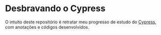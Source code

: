 # Desbravando o Cypress

O intuito deste repositório é retratar meu progresso de estudo do [Cypress](https://www.cypress.io/), com anotações e códigos desenvolvidos.
